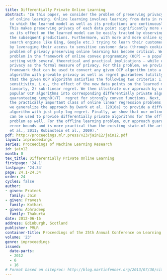 ```yaml
---
title: Differentially Private Online Learning
abstract: 'In this paper, we consider the problem of preserving privacy in the context
  of online learning. Online learning involves learning from data in real-time, due
  to which the learned model as well as its predictions are continuously changing.
  This makes preserving privacy of each data point significantly more challenging
  as its effect on the learned model can be easily tracked by observing changes in
  the subsequent predictions. Furthermore, with more and more online systems (e.g.
  search engines like Bing, Google etc.) trying to learn their customers’ behavior
  by leveraging their access to sensitive customer data (through cookies etc.), the
  problem of privacy preserving online learning has become critical. We study the
  problem in the framework of online convex programming (OCP) – a popular online learning
  setting with several theoretical and practical implications – while using differential
  privacy as the formal measure of privacy. For this problem, we provide a generic
  framework that can be used to convert any given OCP algorithm into a private OCP
  algorithm with provable privacy as well as regret guarantees (utility), provided
  that the given OCP algorithm satisfies the following two criteria: 1) linearly decreasing
  sensitivity, i.e., the effect of the new data points on the learned model decreases
  linearly, 2) sub-linear regret. We then illustrate our approach by converting two
  popular OCP algorithms into corresponding differentially private algorithms while
  guaranteeing \emphÕ(√T)  regret for strongly convex functions. Next, we consider
  the practically important class of online linear regression problems, for which
  we generalize the approach by Dwork et al. (2010a) to provide a differentially private
  algorithm with just poly-log regret. Finally, we show that our online learning framework
  can be used to provide differentially private algorithms for the offline learning
  problem as well. For the offline learning problem, our approach guarantees \emphbetter
  error bounds and is more practical than the existing state-of-the-art methods (Chaudhuri
  et al., 2011; Rubinstein et al., 2009).'
pdf: http://proceedings.mlr.press/v23/jain12/jain12.pdf
layout: inproceedings
series: Proceedings of Machine Learning Research
id: jain12
month: 0
tex_title: Differentially Private Online Learning
firstpage: '24.1'
lastpage: '24.34'
page: 24.1-24.34
order: 24
cycles: false
author:
- given: Prateek
  family: Jain
- given: Pravesh
  family: Kothari
- given: Abhradeep
  family: Thakurta
date: 2012-06-16
address: Edinburgh, Scotland
publisher: PMLR
container-title: Proceedings of the 25th Annual Conference on Learning Theory
volume: '23'
genre: inproceedings
issued:
  date-parts:
  - 2012
  - 6
  - 16
# Format based on citeproc: http://blog.martinfenner.org/2013/07/30/citeproc-yaml-for-bibliographies/
---
```

